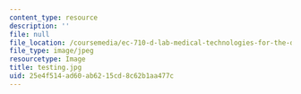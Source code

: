 ```yaml
---
content_type: resource
description: ''
file: null
file_location: /coursemedia/ec-710-d-lab-medical-technologies-for-the-developing-world-spring-2010/25e4f514ad60ab6215cd8c62b1aa477c_testing.jpg
file_type: image/jpeg
resourcetype: Image
title: testing.jpg
uid: 25e4f514-ad60-ab62-15cd-8c62b1aa477c
---
```


